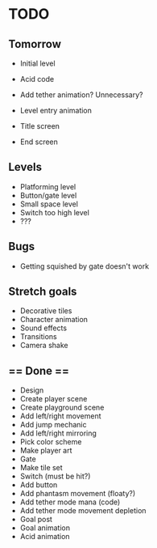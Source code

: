 # TODO

## Tomorrow

- Initial level
- Acid code
- Add tether animation? Unnecessary?

- Level entry animation
- Title screen
- End screen

## Levels

- Platforming level
- Button/gate level
- Small space level
- Switch too high level
- ???

## Bugs

- Getting squished by gate doesn't work

## Stretch goals

- Decorative tiles
- Character animation
- Sound effects
- Transitions
- Camera shake

## == Done ==

- Design
- Create player scene
- Create playground scene
- Add left/right movement
- Add jump mechanic
- Add left/right mirroring
- Pick color scheme
- Make player art
- Gate
- Make tile set
- Switch (must be hit?)
- Add button
- Add phantasm movement (floaty?)
- Add tether mode mana (code)
- Add tether mode movement depletion
- Goal post
- Goal animation
- Acid animation
